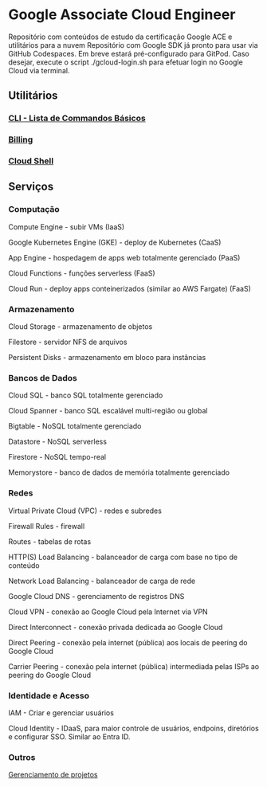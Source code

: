# Google Associate Cloud Engineer

Repositório com conteúdos de estudo da certificação Google ACE e utilitários para a nuvem
Repositório com Google SDK já pronto para usar via GitHub Codespaces. Em breve estará pré-configurado para GitPod.
Caso desejar, execute o script ./gcloud-login.sh para efetuar login no Google Cloud via terminal.

## Utilitários

### [CLI - Lista de Commandos Básicos](./cli/README.md)

### [Billing](/billing/README.md)

### [Cloud Shell](/cloud-shell/README.md)

## Serviços

### Computação

Compute Engine - subir VMs (IaaS)

Google Kubernetes Engine (GKE) - deploy de Kubernetes (CaaS)

App Engine - hospedagem de apps web totalmente gerenciado (PaaS)

Cloud Functions - funções serverless (FaaS)

Cloud Run - deploy apps conteinerizados (similar ao AWS Fargate) (FaaS)

### Armazenamento

Cloud Storage - armazenamento de objetos

Filestore - servidor NFS de arquivos

Persistent Disks - armazenamento em bloco para instâncias

### Bancos de Dados

Cloud SQL - banco SQL totalmente gerenciado

Cloud Spanner - banco SQL escalável multi-região ou global

Bigtable - NoSQL totalmente gerenciado

Datastore - NoSQL serverless

Firestore - NoSQL tempo-real

Memorystore - banco de dados de memória totalmente gerenciado

### Redes

Virtual Private Cloud (VPC) - redes e subredes

Firewall Rules - firewall

Routes - tabelas de rotas

HTTP(S) Load Balancing - balanceador de carga com base no tipo de conteúdo

Network Load Balancing - balanceador de carga de rede

Google Cloud DNS - gerenciamento de registros DNS

Cloud VPN - conexão ao Google Cloud pela Internet via VPN

Direct Interconnect - conexão privada dedicada ao Google Cloud

Direct Peering - conexão pela internet (pública) aos locais de peering do Google Cloud 

Carrier Peering - conexão pela internet (pública) intermediada pelas ISPs ao peering do Google Cloud

### Identidade e Acesso

IAM - Criar e gerenciar usuários

Cloud Identity - IDaaS, para maior controle de usuários, endpoins, diretórios e configurar SSO. Similar ao Entra ID.

### Outros

[Gerenciamento de projetos](/project-management/README.md)